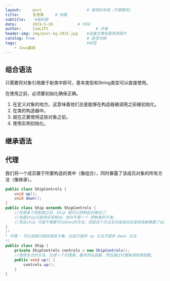 ```yaml
---
layout:     post                    # 使用的布局（不需要改）
title:      复用类     # 标题
subtitle:    #副标题
date:       2019-5-20           # 时间
author:     IamLIFI                     # 作者
header-img: img/post-bg-2015.jpg    #这篇文章标题背景图片
catalog: true                       # 是否归档
tags:                               #标签
    - Java基础
---
```


## 组合语法

只需要将对象引用置于新类中即可，基本类型和String类型可以直接使用。

在使用之前，必须要初始化确保正确。

1. 在定义对象的地方。这意味着他们总是能够在构造器被调用之前被初始化。
2. 在类的构造器中。
3. 就在正要使用这些对象之前。
4. 使用实例初始化。

## 继承语法

## 代理

我们将一个成员置于所要构造的类中（像组合），同时暴露了该成员对象的所有方法（像继承）。

```java
public class ShipControls {
    void up();
    void down();
}
public class Ship extends ShipControls {
    //在继承了控制类之后，Ship 就可以控制前后移动了，
    //但是Ship只是想实现移动，他并不是一个 控制类的子类，
    //而且ship 可能不需要可以down的方法，但是这个方法无论是组合还是继承都暴露了出来。
}
/*
* 代理： 可以选择只提供某些子集，比如只提供 up 方法不提供 down 方法
*/
public class Ship {
    private ShipControls controls = new ShipControls();
    //使用复合的方法，生成一个代理类，重写同名函数，然后通过代理类调用原函数。
    public void up() {
        controls.up();
    }
}
```

